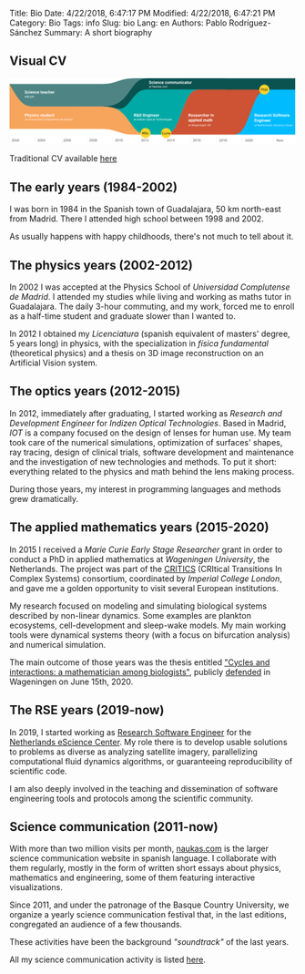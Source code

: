 Title: Bio
Date: 4/22/2018, 6:47:17 PM
Modified: 4/22/2018, 6:47:21 PM
Category: Bio
Tags: info
Slug: bio
Lang: en
Authors: Pablo Rodríguez-Sánchez
Summary: A short biography

## Visual CV
![visual_cv](../images/visual_cv.png)

Traditional CV available [here](../pdfs/CV.pdf)

## The early years (1984-2002)
I was born in 1984 in the Spanish town of Guadalajara, 50 km north-east from Madrid. There I attended high school between 1998 and 2002.

As usually happens with happy childhoods, there's not much to tell about it.

## The physics years (2002-2012)
In 2002 I was accepted at the Physics School of _Universidad Complutense de Madrid_. I attended my studies while living and working as maths tutor in Guadalajara. The daily 3-hour commuting, and my work, forced me to enroll as a half-time student and graduate slower than I wanted to.

In 2012 I obtained my _Licenciatura_ (spanish equivalent of masters' degree, 5 years long) in physics, with the specialization in _física fundamental_ (theoretical physics) and a thesis on 3D image reconstruction on an Artificial Vision system.


## The optics years (2012-2015)
In 2012, immediately after graduating, I started working as _Research and Development Engineer_ for _Indizen Optical Technologies_. Based in Madrid, _IOT_ is a company focused on the design of lenses for human use. My team took care of the numerical simulations, optimization of surfaces' shapes, ray tracing, design of clinical trials, software development and maintenance and the investigation of new technologies and methods. To put it short: everything related to the physics and math behind the lens making process.

During those years, my interest in programming languages and methods grew dramatically.


## The applied mathematics years (2015-2020)
In 2015 I received a _Marie Curie Early Stage Researcher_ grant in order to conduct a PhD in applied mathematics at _Wageningen University_, the Netherlands. The project was part of the [CRITICS](http://www.criticsitn.eu/wp/) (CRItical Transitions In Complex Systems) consortium, coordinated by _Imperial College London_, and gave me a golden opportunity to visit several European institutions.

My research focused on modeling and simulating biological systems described by non-linear dynamics. Some examples are plankton ecosystems, cell-development and sleep-wake models.  My main working tools were dynamical systems theory (with a focus on bifurcation analysis) and numerical simulation.

The main outcome of those years was the thesis entitled ["Cycles and interactions: a mathematician among biologists"](https://doi.org/10.18174/520571), publicly [defended](https://weblectures.wur.nl/P2G/Player/Player.aspx?id=cO4PsN) in Wageningen on June 15th, 2020.

## The RSE years (2019-now)
In 2019, I started working as [Research Software Engineer](https://en.wikipedia.org/wiki/Research_software_engineering) for the [Netherlands eScience Center](https://www.esciencecenter.nl/). My role there is to develop usable solutions to problems as diverse as analyzing satellite imagery, parallelizing computational fluid dynamics algorithms, or guaranteeing reproducibility of scientific code.

I am also deeply involved in the teaching and dissemination of software engineering tools and protocols among the scientific community.

## Science communication (2011-now)
With more than two million visits per month, [naukas.com](http://naukas.com/) is the larger science communication website in spanish language. I collaborate with them regularly, mostly in the form of written short essays about physics, mathematics and engineering, some of them featuring interactive visualizations.

Since 2011, and under the patronage of the Basque Country University, we organize a yearly science communication festival that, in the last editions, congregated an audience of a few thousands.


These activities have been the background _"soundtrack"_ of the last years.

All my science communication activity is listed [here]({filename}/pages/sci-comm-en.md).

